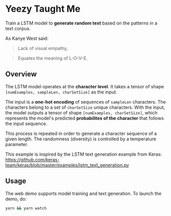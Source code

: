 # Yeezy Taught Me
Train a LSTM model to **generate random text** based on the patterns in a text corpus.

As Kanye West said:

> Lack of visual empathy,

> Equates the meaning of L-O-V-E.

## Overview
The LSTM model operates at the **character level**. It takes a tensor of
shape `[numExamples, sampleLen, charSetSize]` as the input. 

The input is a **one-hot encoding** of sequences of `sampleLen` characters. The characters
belong to a set of `charSetSize` unique characters. With the input, the model
outputs a tensor of shape `[numExamples, charSetSize]`, which represents the
model's predicted **probabilites of the character** that follows the input sequence.

This process is repeated in order to generate a character sequence of a given length. 
The randomness (diversity) is controlled by a temperature parameter.

This example is inspired by the LSTM text generation example from Keras:
https://github.com/keras-team/keras/blob/master/examples/lstm_text_generation.py

## Usage

The web demo supports model training and text generation. To launch the demo, do:

```sh
yarn && yarn watch
```
